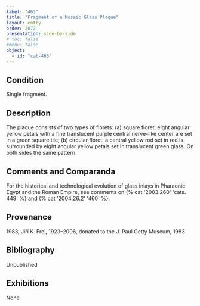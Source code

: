 ```yaml
---
label: "463"
title: "Fragment of a Mosaic Glass Plaque"
layout: entry
order: 2072
presentation: side-by-side
# toc: false
#menu: false 
object:
  - id: "cat-463"
---
```


## Condition

Single fragment.

## Description

The plaque consists of two types of florets: (a) square floret: eight angular yellow petals with a fine translucent purple central nerve-like center are set in a green square tile; (b) circular floret: a central yellow rod set in red is surrounded by eight angular yellow petals set in translucent green glass. On both sides the same pattern.

## Comments and Comparanda

For the historical and technological evolution of glass inlays in Pharaonic Egypt and the Roman Empire, see comments on {% cat '2003.260' 'cats. 449' %} and {% cat '2004.26.2' '460' %}.

## Provenance

1983, Jiří K. Frel, 1923–2006, donated to the J. Paul Getty Museum, 1983

## Bibliography

Unpublished

## Exhibitions

None